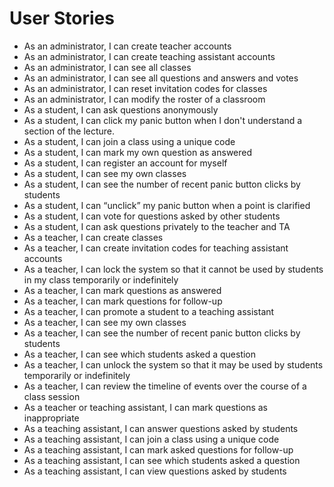 # User Stories

- As an administrator, I can create teacher accounts
- As an administrator, I can create teaching assistant accounts
- As an administrator, I can see all classes
- As an administrator, I can see all questions and answers and votes
- As an administrator, I can reset invitation codes for classes
- As an administrator, I can modify the roster of a classroom
- As a student, I can ask questions anonymously
- As a student, I can click my panic button when I don't understand a section of the lecture.
- As a student, I can join a class using a unique code
- As a student, I can mark my own question as answered
- As a student, I can register an account for myself
- As a student, I can see my own classes
- As a student, I can see the number of recent panic button clicks by students
- As a student, I can “unclick” my panic button when a point is clarified
- As a student, I can vote for questions asked by other students
- As a student, I can ask questions privately to the teacher and TA
- As a teacher, I can create classes
- As a teacher, I can create invitation codes for teaching assistant accounts
- As a teacher, I can lock the system so that it cannot be used by students in my class temporarily or indefinitely
- As a teacher, I can mark questions as answered
- As a teacher, I can mark questions for follow-up
- As a teacher, I can promote a student to a teaching assistant
- As a teacher, I can see my own classes
- As a teacher, I can see the number of recent panic button clicks by students
- As a teacher, I can see which students asked a question
- As a teacher, I can unlock the system so that it may be used by students temporarily or indefinitely
- As a teacher, I can review the timeline of events over the course of a class session
- As a teacher or teaching assistant, I can mark questions as inappropriate
- As a teaching assistant, I can answer questions asked by students
- As a teaching assistant, I can join a class using a unique code
- As a teaching assistant, I can mark asked questions for follow-up
- As a teaching assistant, I can see which students asked a question
- As a teaching assistant, I can view questions asked by students
